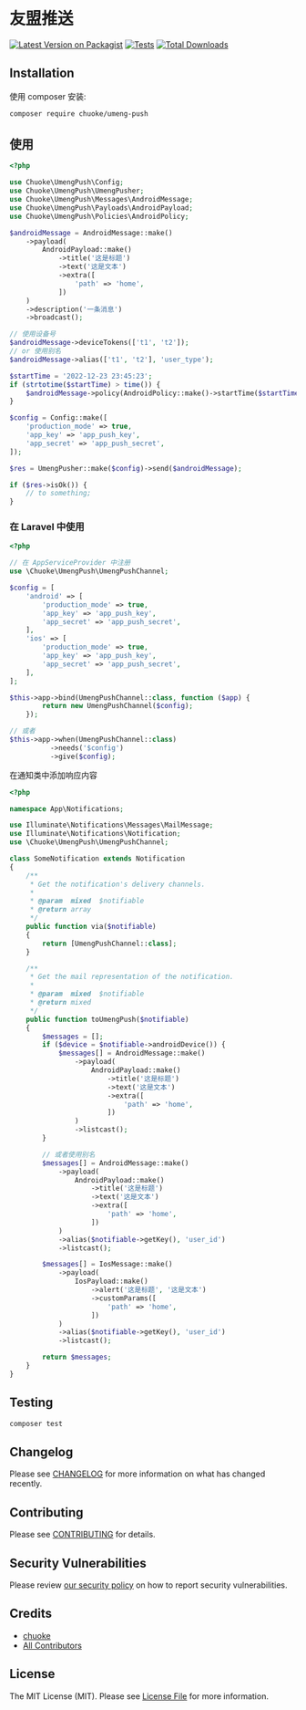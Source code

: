 # 友盟推送

[![Latest Version on Packagist](https://img.shields.io/packagist/v/chuoke/umeng-push.svg?style=flat-square)](https://packagist.org/packages/chuoke/umeng-push)
[![Tests](https://github.com/chuoke/umeng-push/actions/workflows/run-tests.yml/badge.svg?branch=main)](https://github.com/chuoke/umeng-push/actions/workflows/run-tests.yml)
[![Total Downloads](https://img.shields.io/packagist/dt/chuoke/umeng-push.svg?style=flat-square)](https://packagist.org/packages/chuoke/umeng-push)

## Installation

使用 composer 安装:

```bash
composer require chuoke/umeng-push
```

## 使用

```php
<?php

use Chuoke\UmengPush\Config;
use Chuoke\UmengPush\UmengPusher;
use Chuoke\UmengPush\Messages\AndroidMessage;
use Chuoke\UmengPush\Payloads\AndroidPayload;
use Chuoke\UmengPush\Policies\AndroidPolicy;

$androidMessage = AndroidMessage::make()
    ->payload(
        AndroidPayload::make()
            ->title('这是标题')
            ->text('这是文本')
            ->extra([
                'path' => 'home',
            ])
    )
    ->description('一条消息')
    ->broadcast();

// 使用设备号
$androidMessage->deviceTokens(['t1', 't2']);
// or 使用别名
$androidMessage->alias(['t1', 't2'], 'user_type');

$startTime = '2022-12-23 23:45:23';
if (strtotime($startTime) > time()) {
    $androidMessage->policy(AndroidPolicy::make()->startTime($startTime)->outBizNo('123'));
}

$config = Config::make([
    'production_mode' => true,
    'app_key' => 'app_push_key',
    'app_secret' => 'app_push_secret',
]);

$res = UmengPusher::make($config)->send($androidMessage);

if ($res->isOk()) {
    // to something;
}
```

### 在 Laravel 中使用

```php
<?php

// 在 AppServiceProvider 中注册
use \Chuoke\UmengPush\UmengPushChannel;

$config = [
    'android' => [
        'production_mode' => true,
        'app_key' => 'app_push_key',
        'app_secret' => 'app_push_secret',
    ],
    'ios' => [
        'production_mode' => true,
        'app_key' => 'app_push_key',
        'app_secret' => 'app_push_secret',
    ],
];

$this->app->bind(UmengPushChannel::class, function ($app) {
        return new UmengPushChannel($config);
    });

// 或者
$this->app->when(UmengPushChannel::class)
          ->needs('$config')
          ->give($config);
```

在通知类中添加响应内容

```php
<?php

namespace App\Notifications;

use Illuminate\Notifications\Messages\MailMessage;
use Illuminate\Notifications\Notification;
use \Chuoke\UmengPush\UmengPushChannel;

class SomeNotification extends Notification
{
    /**
     * Get the notification's delivery channels.
     *
     * @param  mixed  $notifiable
     * @return array
     */
    public function via($notifiable)
    {
        return [UmengPushChannel::class];
    }

    /**
     * Get the mail representation of the notification.
     *
     * @param  mixed  $notifiable
     * @return mixed
     */
    public function toUmengPush($notifiable)
    {
        $messages = [];
        if ($device = $notifiable->androidDevice()) {
            $messages[] = AndroidMessage::make()
                ->payload(
                    AndroidPayload::make()
                        ->title('这是标题')
                        ->text('这是文本')
                        ->extra([
                            'path' => 'home',
                        ])
                )
                ->listcast();
        }

        // 或者使用别名
        $messages[] = AndroidMessage::make()
            ->payload(
                AndroidPayload::make()
                    ->title('这是标题')
                    ->text('这是文本')
                    ->extra([
                        'path' => 'home',
                    ])
            )
            ->alias($notifiable->getKey(), 'user_id')
            ->listcast();

        $messages[] = IosMessage::make()
            ->payload(
                IosPayload::make()
                    ->alert('这是标题', '这是文本')
                    ->customParams([
                        'path' => 'home',
                    ])
            )
            ->alias($notifiable->getKey(), 'user_id')
            ->listcast();

        return $messages;
    }
}
```

## Testing

```bash
composer test
```

## Changelog

Please see [CHANGELOG](CHANGELOG.md) for more information on what has changed recently.

## Contributing

Please see [CONTRIBUTING](https://github.com/spatie/.github/blob/main/CONTRIBUTING.md) for details.

## Security Vulnerabilities

Please review [our security policy](../../security/policy) on how to report security vulnerabilities.

## Credits

-   [chuoke](https://github.com/)
-   [All Contributors](../../contributors)

## License

The MIT License (MIT). Please see [License File](LICENSE.md) for more information.
